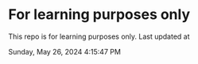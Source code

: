 # For learning purposes only
This repo is for learning purposes only.
Last updated at

Sunday, May 26, 2024 4:15:47 PM

